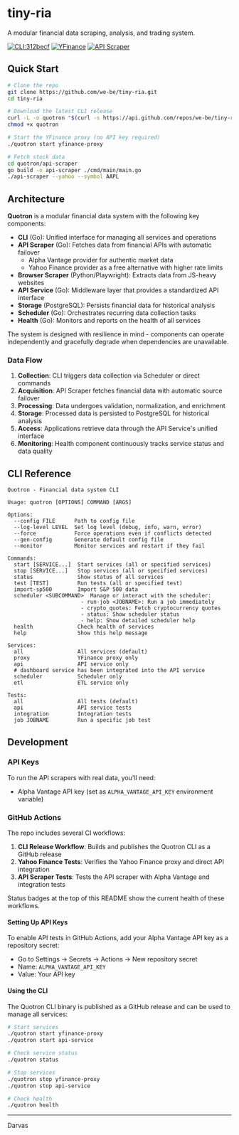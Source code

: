 # tiny-ria

A modular financial data scraping, analysis, and trading system.

[![CLI:312becf](https://img.shields.io/github/actions/workflow/status/we-be/tiny-ria/cli-release.yml?label=CLI%3A312becf&logo=go)](https://github.com/we-be/tiny-ria/actions/workflows/cli-release.yml)
[![YFinance](https://img.shields.io/github/actions/workflow/status/we-be/tiny-ria/yahoo-finance-tests.yml?label=YFinance&logo=yahoo)](https://github.com/we-be/tiny-ria/actions/workflows/yahoo-finance-tests.yml)
[![API Scraper](https://img.shields.io/github/actions/workflow/status/we-be/tiny-ria/api-scraper-tests.yml?label=API%20Scraper&logo=golang)](https://github.com/we-be/tiny-ria/actions/workflows/api-scraper-tests.yml)

## Quick Start

```bash
# Clone the repo
git clone https://github.com/we-be/tiny-ria.git
cd tiny-ria

# Download the latest CLI release
curl -L -o quotron "$(curl -s https://api.github.com/repos/we-be/tiny-ria/releases/latest | grep -o 'https://github.com/we-be/tiny-ria/releases/download/[^/]*/.*linux')"
chmod +x quotron

# Start the YFinance proxy (no API key required)
./quotron start yfinance-proxy

# Fetch stock data
cd quotron/api-scraper
go build -o api-scraper ./cmd/main/main.go
./api-scraper --yahoo --symbol AAPL
```

## Architecture

**Quotron** is a modular financial data system with the following key components:

- **CLI** (Go): Unified interface for managing all services and operations
- **API Scraper** (Go): Fetches data from financial APIs with automatic failover
  - Alpha Vantage provider for authentic market data
  - Yahoo Finance provider as a free alternative with higher rate limits
- **Browser Scraper** (Python/Playwright): Extracts data from JS-heavy websites
- **API Service** (Go): Middleware layer that provides a standardized API interface
- **Storage** (PostgreSQL): Persists financial data for historical analysis
- **Scheduler** (Go): Orchestrates recurring data collection tasks
- **Health** (Go): Monitors and reports on the health of all services

The system is designed with resilience in mind - components can operate independently and gracefully degrade when dependencies are unavailable.

### Data Flow

1. **Collection**: CLI triggers data collection via Scheduler or direct commands
2. **Acquisition**: API Scraper fetches financial data with automatic source failover
3. **Processing**: Data undergoes validation, normalization, and enrichment
4. **Storage**: Processed data is persisted to PostgreSQL for historical analysis
5. **Access**: Applications retrieve data through the API Service's unified interface
6. **Monitoring**: Health component continuously tracks service status and data quality

## CLI Reference

<!-- CLI_HELP_START -->
```
Quotron - Financial data system CLI

Usage: quotron [OPTIONS] COMMAND [ARGS]

Options:
  --config FILE      Path to config file
  --log-level LEVEL  Set log level (debug, info, warn, error)
  --force            Force operations even if conflicts detected
  --gen-config       Generate default config file
  --monitor          Monitor services and restart if they fail

Commands:
  start [SERVICE...]  Start services (all or specified services)
  stop [SERVICE...]   Stop services (all or specified services)
  status              Show status of all services
  test [TEST]         Run tests (all or specified test)
  import-sp500        Import S&P 500 data
  scheduler <SUBCOMMAND>  Manage or interact with the scheduler:
                       - run-job <JOBNAME>: Run a job immediately
                       - crypto_quotes: Fetch cryptocurrency quotes
                       - status: Show scheduler status
                       - help: Show detailed scheduler help
  health              Check health of services
  help                Show this help message

Services:
  all                 All services (default)
  proxy               YFinance proxy only
  api                 API service only
  # dashboard service has been integrated into the API service
  scheduler           Scheduler only
  etl                 ETL service only

Tests:
  all                 All tests (default)
  api                 API service tests
  integration         Integration tests
  job JOBNAME         Run a specific job test
```
<!-- CLI_HELP_END -->

## Development

### API Keys

To run the API scrapers with real data, you'll need:
- Alpha Vantage API key (set as `ALPHA_VANTAGE_API_KEY` environment variable)

### GitHub Actions

The repo includes several CI workflows:

1. **CLI Release Workflow**: Builds and publishes the Quotron CLI as a GitHub release
2. **Yahoo Finance Tests**: Verifies the Yahoo Finance proxy and direct API integration
3. **API Scraper Tests**: Tests the API scraper with Alpha Vantage and integration tests

Status badges at the top of this README show the current health of these workflows.

#### Setting Up API Keys

To enable API tests in GitHub Actions, add your Alpha Vantage API key as a repository secret:
- Go to Settings → Secrets → Actions → New repository secret
- Name: `ALPHA_VANTAGE_API_KEY`
- Value: Your API key

#### Using the CLI

The Quotron CLI binary is published as a GitHub release and can be used to manage all services:

```bash
# Start services
./quotron start yfinance-proxy
./quotron start api-service

# Check service status
./quotron status

# Stop services
./quotron stop yfinance-proxy
./quotron stop api-service

# Check health
./quotron health
```

---
Darvas
